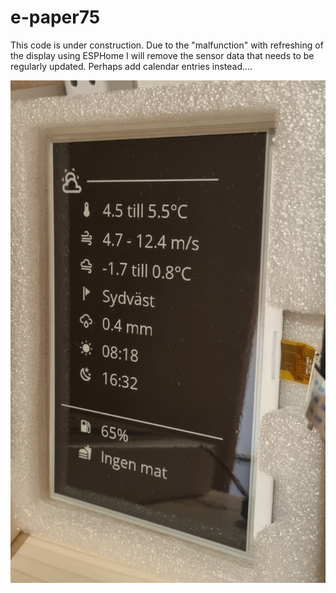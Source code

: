 # e-paper75

This code is under construction.
Due to the "malfunction" with refreshing of the display using ESPHome I will remove the sensor data that needs to be regularly updated. Perhaps add calendar entries instead....




![e-paper display](/e-paper75.png?raw=true "Title")
